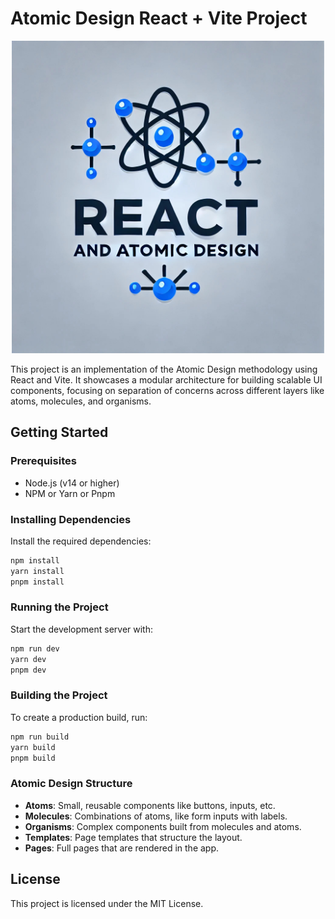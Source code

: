 
# Atomic Design React + Vite Project

<p align="center">
    <img src="https://github.com/jsdeveloperr/atomic-design-react-vite-project/blob/main/src/assets/atomic-design-react-vite.jpg" width="500" alt="Atomic Design React Vite Project" />
</p>

This project is an implementation of the Atomic Design methodology using React and Vite. It showcases a modular architecture for building scalable UI components, focusing on separation of concerns across different layers like atoms, molecules, and organisms.

## Getting Started

### Prerequisites

- Node.js (v14 or higher)
- NPM or Yarn or Pnpm

### Installing Dependencies

Install the required dependencies:

```bash
npm install
yarn install
pnpm install
```

### Running the Project

Start the development server with:

```bash
npm run dev
yarn dev
pnpm dev
```

### Building the Project

To create a production build, run:

```bash
npm run build
yarn build
pnpm build
```

### Atomic Design Structure

- **Atoms**: Small, reusable components like buttons, inputs, etc.
- **Molecules**: Combinations of atoms, like form inputs with labels.
- **Organisms**: Complex components built from molecules and atoms.
- **Templates**: Page templates that structure the layout.
- **Pages**: Full pages that are rendered in the app.

## License

This project is licensed under the MIT License.
